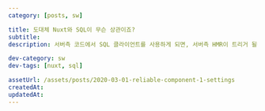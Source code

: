 ```yaml
---
category: [posts, sw]

title: 도대체 Nuxt와 SQL이 무슨 상관이죠?
subtitle:
description: 서버측 코드에서 SQL 클라이언트를 사용하게 되면, 서버측 HMR이 트리거 될때마다 커넥션이 계속 증가하게 됩니다. 이유가 무엇이고 어떻게 해결할 수 있는지 알아봅시다.

dev-category: sw
dev-tags: [nuxt, sql]

assetUrl: /assets/posts/2020-03-01-reliable-component-1-settings
createdAt:
updatedAt:
---
```

